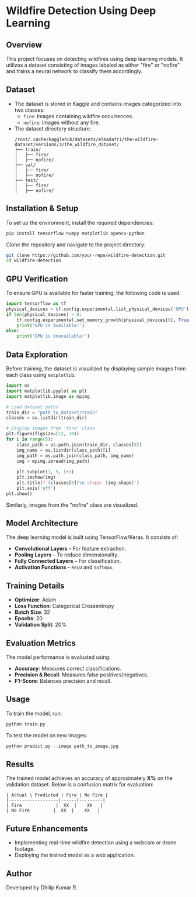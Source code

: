 # Wildfire Detection Using Deep Learning

## Overview
This project focuses on detecting wildfires using deep learning models. It utilizes a dataset consisting of images labeled as either "fire" or "nofire" and trains a neural network to classify them accordingly.

## Dataset
- The dataset is stored in Kaggle and contains images categorized into two classes:
  - `fire`: Images containing wildfire occurrences.
  - `nofire`: Images without any fire.
- The dataset directory structure:
  ```
  /root/.cache/kagglehub/datasets/elmadafri/the-wildfire-dataset/versions/3/the_wildfire_dataset/
  ├── train/
  │   ├── fire/
  │   ├── nofire/
  ├── val/
  │   ├── fire/
  │   ├── nofire/
  ├── test/
  │   ├── fire/
  │   ├── nofire/
  ```

## Installation & Setup
To set up the environment, install the required dependencies:
```bash
pip install tensorflow numpy matplotlib opencv-python
```

Clone the repository and navigate to the project directory:
```bash
git clone https://github.com/your-repo/wildfire-detection.git
cd wildfire-detection
```

## GPU Verification
To ensure GPU is available for faster training, the following code is used:
```python
import tensorflow as tf
physical_devices = tf.config.experimental.list_physical_devices('GPU')
if len(physical_devices) > 0:
    tf.config.experimental.set_memory_growth(physical_devices[0], True)
    print('GPU is Available!')
else:
    print('GPU is Unavailable!')
```

## Data Exploration
Before training, the dataset is visualized by displaying sample images from each class using `matplotlib`.

```python
import os
import matplotlib.pyplot as plt
import matplotlib.image as mpimg

# Load dataset paths
train_dir = "path_to_dataset/train"
classes = os.listdir(train_dir)

# Display images from 'fire' class
plt.figure(figsize=(12, 10))
for i in range(5):
    class_path = os.path.join(train_dir, classes[0])
    img_name = os.listdir(class_path)[i]
    img_path = os.path.join(class_path, img_name)
    img = mpimg.imread(img_path)
    
    plt.subplot(1, 5, i+1)
    plt.imshow(img)
    plt.title(f'{classes[0]}\n shape: {img.shape}')
    plt.axis('off')
plt.show()
```

Similarly, images from the "nofire" class are visualized.

## Model Architecture
The deep learning model is built using TensorFlow/Keras. It consists of:
- **Convolutional Layers** – For feature extraction.
- **Pooling Layers** – To reduce dimensionality.
- **Fully Connected Layers** – For classification.
- **Activation Functions** – `ReLU` and `Softmax`.

## Training Details
- **Optimizer**: Adam
- **Loss Function**: Categorical Crossentropy
- **Batch Size**: 32
- **Epochs**: 20
- **Validation Split**: 20%

## Evaluation Metrics
The model performance is evaluated using:
- **Accuracy**: Measures correct classifications.
- **Precision & Recall**: Measures false positives/negatives.
- **F1-Score**: Balances precision and recall.

## Usage
To train the model, run:
```bash
python train.py
```

To test the model on new images:
```python
python predict.py --image path_to_image.jpg
```

## Results
The trained model achieves an accuracy of approximately **X%** on the validation dataset. Below is a confusion matrix for evaluation:
```
| Actual \ Predicted | Fire | No Fire |
|-------------------|------|---------|
| Fire             |  XX  |    XX   |
| No Fire         |  XX  |    XX   |
```

## Future Enhancements
- Implementing real-time wildfire detection using a webcam or drone footage.
- Deploying the trained model as a web application.

## Author
Developed by Dhilip Kumar R.

